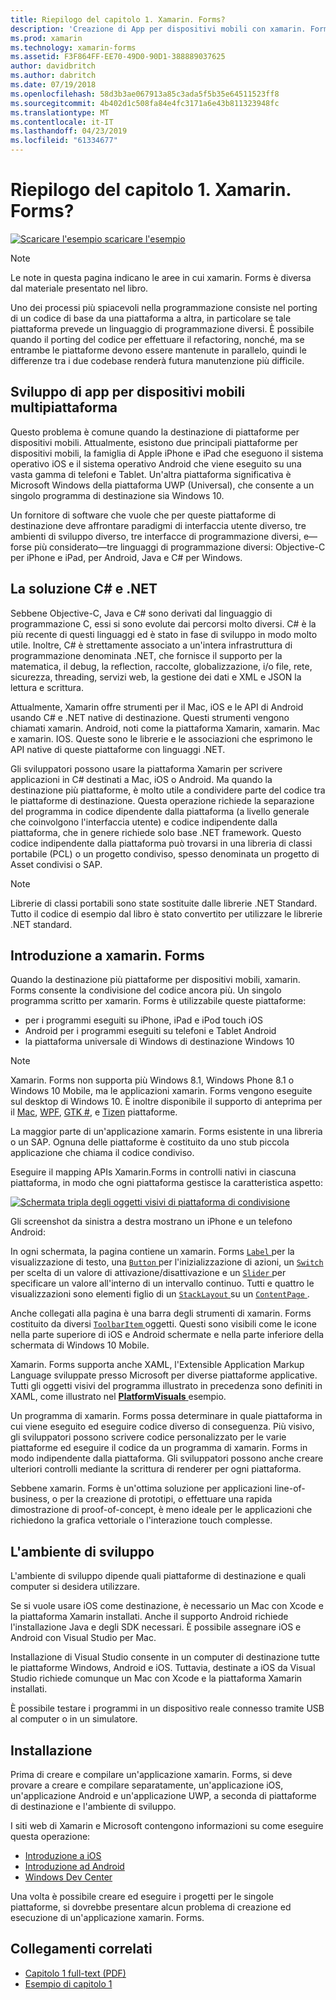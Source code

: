 ```yaml
---
title: Riepilogo del capitolo 1. Xamarin. Forms?
description: 'Creazione di App per dispositivi mobili con xamarin. Forms: Riepilogo del capitolo 1. Xamarin. Forms?'
ms.prod: xamarin
ms.technology: xamarin-forms
ms.assetid: F3F864FF-EE70-49D0-90D1-388889037625
author: davidbritch
ms.author: dabritch
ms.date: 07/19/2018
ms.openlocfilehash: 58d3b3ae067913a85c3ada5f5b35e64511523ff8
ms.sourcegitcommit: 4b402d1c508fa84e4fc3171a6e43b811323948fc
ms.translationtype: MT
ms.contentlocale: it-IT
ms.lasthandoff: 04/23/2019
ms.locfileid: "61334677"
---
```

# <a name="summary-of-chapter-1-how-does-xamarinforms-fit-in"></a>Riepilogo del capitolo 1. Xamarin. Forms?

[![Scaricare l'esempio](~/media/shared/download.png) scaricare l'esempio](https://github.com/xamarin/xamarin-forms-book-samples/tree/master/Chapter01)

> [!NOTE]
> Le note in questa pagina indicano le aree in cui xamarin. Forms è diversa dal materiale presentato nel libro.

Uno dei processi più spiacevoli nella programmazione consiste nel porting di un codice di base da una piattaforma a altra, in particolare se tale piattaforma prevede un linguaggio di programmazione diversi. È possibile quando il porting del codice per effettuare il refactoring, nonché, ma se entrambe le piattaforme devono essere mantenute in parallelo, quindi le differenze tra i due codebase renderà futura manutenzione più difficile.

## <a name="cross-platform-mobile-development"></a>Sviluppo di app per dispositivi mobili multipiattaforma

Questo problema è comune quando la destinazione di piattaforme per dispositivi mobili. Attualmente, esistono due principali piattaforme per dispositivi mobili, la famiglia di Apple iPhone e iPad che eseguono il sistema operativo iOS e il sistema operativo Android che viene eseguito su una vasta gamma di telefoni e Tablet. Un'altra piattaforma significativa è Microsoft Windows della piattaforma UWP (Universal), che consente a un singolo programma di destinazione sia Windows 10.

Un fornitore di software che vuole che per queste piattaforme di destinazione deve affrontare paradigmi di interfaccia utente diverso, tre ambienti di sviluppo diverso, tre interfacce di programmazione diversi, e&mdash;forse più considerato&mdash;tre linguaggi di programmazione diversi: Objective-C per iPhone e iPad, per Android, Java e C# per Windows.

## <a name="the-c-and-net-solution"></a>La soluzione C# e .NET

Sebbene Objective-C, Java e C# sono derivati dal linguaggio di programmazione C, essi si sono evolute dai percorsi molto diversi. C# è la più recente di questi linguaggi ed è stato in fase di sviluppo in modo molto utile. Inoltre, C# è strettamente associato a un'intera infrastruttura di programmazione denominata .NET, che fornisce il supporto per la matematica, il debug, la reflection, raccolte, globalizzazione, i/o file, rete, sicurezza, threading, servizi web, la gestione dei dati e XML e JSON la lettura e scrittura.

Attualmente, Xamarin offre strumenti per il Mac, iOS e le API di Android usando C# e .NET native di destinazione. Questi strumenti vengono chiamati xamarin. Android, noti come la piattaforma Xamarin, xamarin. Mac e xamarin. IOS. Queste sono le librerie e le associazioni che esprimono le API native di queste piattaforme con linguaggi .NET.

Gli sviluppatori possono usare la piattaforma Xamarin per scrivere applicazioni in C# destinati a Mac, iOS o Android. Ma quando la destinazione più piattaforme, è molto utile a condividere parte del codice tra le piattaforme di destinazione. Questa operazione richiede la separazione del programma in codice dipendente dalla piattaforma (a livello generale che coinvolgono l'interfaccia utente) e codice indipendente dalla piattaforma, che in genere richiede solo base .NET framework. Questo codice indipendente dalla piattaforma può trovarsi in una libreria di classi portabile (PCL) o un progetto condiviso, spesso denominata un progetto di Asset condivisi o SAP.

> [!NOTE]
> Librerie di classi portabili sono state sostituite dalle librerie .NET Standard. Tutto il codice di esempio dal libro è stato convertito per utilizzare le librerie .NET standard.

## <a name="introducing-xamarinforms"></a>Introduzione a xamarin. Forms

Quando la destinazione più piattaforme per dispositivi mobili, xamarin. Forms consente la condivisione del codice ancora più. Un singolo programma scritto per xamarin. Forms è utilizzabile queste piattaforme:

- per i programmi eseguiti su iPhone, iPad e iPod touch iOS
- Android per i programmi eseguiti su telefoni e Tablet Android
- la piattaforma universale di Windows di destinazione Windows 10

> [!NOTE]
> Xamarin. Forms non supporta più Windows 8.1, Windows Phone 8.1 o Windows 10 Mobile, ma le applicazioni xamarin. Forms vengono eseguite sul desktop di Windows 10. È inoltre disponibile il supporto di anteprima per il [Mac](~/xamarin-forms/platform/other/mac.md), [WPF](~/xamarin-forms/platform/other/wpf.md), [GTK #](~/xamarin-forms/platform/other/gtk.md), e [Tizen](~/xamarin-forms/platform/other/tizen.md) piattaforme.

La maggior parte di un'applicazione xamarin. Forms esistente in una libreria o un SAP. Ognuna delle piattaforme è costituito da uno stub piccola applicazione che chiama il codice condiviso.

Eseguire il mapping APIs Xamarin.Forms in controlli nativi in ciascuna piattaforma, in modo che ogni piattaforma gestisce la caratteristica aspetto:

[![Schermata tripla degli oggetti visivi di piattaforma di condivisione](images/ch01fg03-small.png "xamarin. Forms Controls on Each Platform")](images/ch01fg03-large.png#lightbox "xamarin. Forms Controls on Each Platform")

Gli screenshot da sinistra a destra mostrano un iPhone e un telefono Android:

In ogni schermata, la pagina contiene un xamarin. Forms [ `Label` ](xref:Xamarin.Forms.Label) per la visualizzazione di testo, una [ `Button` ](xref:Xamarin.Forms.Button) per l'inizializzazione di azioni, un [ `Switch` ](xref:Xamarin.Forms.Switch) per scelta di un valore di attivazione/disattivazione e un [ `Slider` ](xref:Xamarin.Forms.Slider) per specificare un valore all'interno di un intervallo continuo. Tutti e quattro le visualizzazioni sono elementi figlio di un [ `StackLayout` ](xref:Xamarin.Forms.StackLayout) su un [ `ContentPage` ](xref:Xamarin.Forms.ContentPage).

Anche collegati alla pagina è una barra degli strumenti di xamarin. Forms costituito da diversi [ `ToolbarItem` ](xref:Xamarin.Forms.ToolbarItem) oggetti. Questi sono visibili come le icone nella parte superiore di iOS e Android schermate e nella parte inferiore della schermata di Windows 10 Mobile.

Xamarin. Forms supporta anche XAML, l'Extensible Application Markup Language sviluppate presso Microsoft per diverse piattaforme applicative. Tutti gli oggetti visivi del programma illustrato in precedenza sono definiti in XAML, come illustrato nel [ **PlatformVisuals** ](https://github.com/xamarin/xamarin-forms-book-samples/tree/master/Chapter01/PlatformVisuals) esempio.

Un programma di xamarin. Forms possa determinare in quale piattaforma in cui viene eseguito ed eseguire codice diverso di conseguenza. Più visivo, gli sviluppatori possono scrivere codice personalizzato per le varie piattaforme ed eseguire il codice da un programma di xamarin. Forms in modo indipendente dalla piattaforma. Gli sviluppatori possono anche creare ulteriori controlli mediante la scrittura di renderer per ogni piattaforma.

Sebbene xamarin. Forms è un'ottima soluzione per applicazioni line-of-business, o per la creazione di prototipi, o effettuare una rapida dimostrazione di proof-of-concept, è meno ideale per le applicazioni che richiedono la grafica vettoriale o l'interazione touch complesse.

## <a name="your-development-environment"></a>L'ambiente di sviluppo

L'ambiente di sviluppo dipende quali piattaforme di destinazione e quali computer si desidera utilizzare.

Se si vuole usare iOS come destinazione, è necessario un Mac con Xcode e la piattaforma Xamarin installati. Anche il supporto Android richiede l'installazione Java e degli SDK necessari. È possibile assegnare iOS e Android con Visual Studio per Mac.

Installazione di Visual Studio consente in un computer di destinazione tutte le piattaforme Windows, Android e iOS. Tuttavia, destinate a iOS da Visual Studio richiede comunque un Mac con Xcode e la piattaforma Xamarin installati.

È possibile testare i programmi in un dispositivo reale connesso tramite USB al computer o in un simulatore.

## <a name="installation"></a>Installazione

Prima di creare e compilare un'applicazione xamarin. Forms, si deve provare a creare e compilare separatamente, un'applicazione iOS, un'applicazione Android e un'applicazione UWP, a seconda di piattaforme di destinazione e l'ambiente di sviluppo.

I siti web di Xamarin e Microsoft contengono informazioni su come eseguire questa operazione:

- [Introduzione a iOS](~/ios/get-started/index.md)
- [Introduzione ad Android](~/android/get-started/index.md)
- [Windows Dev Center](http://dev.windows.com)

Una volta è possibile creare ed eseguire i progetti per le singole piattaforme, si dovrebbe presentare alcun problema di creazione ed esecuzione di un'applicazione xamarin. Forms.

## <a name="related-links"></a>Collegamenti correlati

- [Capitolo 1 full-text (PDF)](https://download.xamarin.com/developer/xamarin-forms-book/XamarinFormsBook-Ch01-Apr2016.pdf)
- [Esempio di capitolo 1](https://github.com/xamarin/xamarin-forms-book-samples/tree/master/Chapter01)
